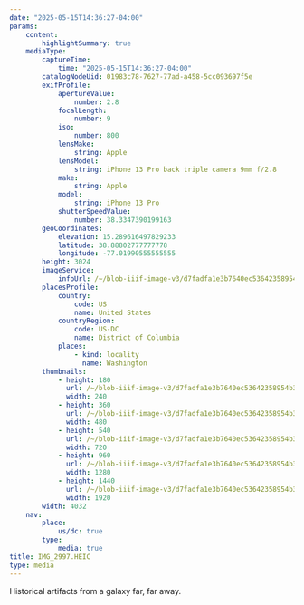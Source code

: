 ```yaml
---
date: "2025-05-15T14:36:27-04:00"
params:
    content:
        highlightSummary: true
    mediaType:
        captureTime:
            time: "2025-05-15T14:36:27-04:00"
        catalogNodeUid: 01983c78-7627-77ad-a458-5cc093697f5e
        exifProfile:
            apertureValue:
                number: 2.8
            focalLength:
                number: 9
            iso:
                number: 800
            lensMake:
                string: Apple
            lensModel:
                string: iPhone 13 Pro back triple camera 9mm f/2.8
            make:
                string: Apple
            model:
                string: iPhone 13 Pro
            shutterSpeedValue:
                number: 38.3347390199163
        geoCoordinates:
            elevation: 15.289616497829233
            latitude: 38.88802777777778
            longitude: -77.01990555555555
        height: 3024
        imageService:
            infoUrl: /~/blob-iiif-image-v3/d7fadfa1e3b7640ec53642358954b3f3ba880050d3000ea8fa65a695101fe73c/info.json
        placesProfile:
            country:
                code: US
                name: United States
            countryRegion:
                code: US-DC
                name: District of Columbia
            places:
                - kind: locality
                  name: Washington
        thumbnails:
            - height: 180
              url: /~/blob-iiif-image-v3/d7fadfa1e3b7640ec53642358954b3f3ba880050d3000ea8fa65a695101fe73c/full/240%2C180/0/default.jpg
              width: 240
            - height: 360
              url: /~/blob-iiif-image-v3/d7fadfa1e3b7640ec53642358954b3f3ba880050d3000ea8fa65a695101fe73c/full/480%2C360/0/default.jpg
              width: 480
            - height: 540
              url: /~/blob-iiif-image-v3/d7fadfa1e3b7640ec53642358954b3f3ba880050d3000ea8fa65a695101fe73c/full/720%2C540/0/default.jpg
              width: 720
            - height: 960
              url: /~/blob-iiif-image-v3/d7fadfa1e3b7640ec53642358954b3f3ba880050d3000ea8fa65a695101fe73c/full/1280%2C960/0/default.jpg
              width: 1280
            - height: 1440
              url: /~/blob-iiif-image-v3/d7fadfa1e3b7640ec53642358954b3f3ba880050d3000ea8fa65a695101fe73c/full/1920%2C1440/0/default.jpg
              width: 1920
        width: 4032
    nav:
        place:
            us/dc: true
        type:
            media: true
title: IMG_2997.HEIC
type: media
---
```


Historical artifacts from a galaxy far, far away.
